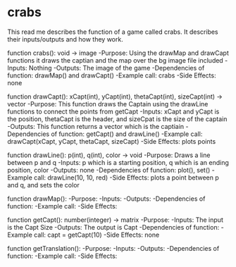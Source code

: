 # crabs

This read me describes the function of a game called crabs. It describes their inputs/outputs and how they work.

function crabs(): void -> image
-Purpose: Using the drawMap and drawCapt functions it draws the captian and the map
over the bg image file included
-Inputs: Nothing
-Outputs: The image of the game
-Dependencies of function: drawMap() and drawCapt()
-Example call: crabs
-Side Effects: none

function drawCapt(): xCapt(int), yCapt(int), thetaCapt(int), sizeCapt(int) -> vector
-Purpose: This function draws the Captain using the drawLine functions to connect the points from getCapt
-Inputs: xCapt and yCapt is the position, thetaCapt is the header, and sizeCpat is the size of the captain
-Outputs: This function returns a vector which is the captiain
-Dependencies of function: getCapt() and drawLine()
-Example call: drawCapt(xCapt, yCapt, thetaCapt, sizeCapt)
-Side Effects: plots points

function drawLine(): p(int), q(int), color -> void
-Purpose: Draws a line between p and q
-Inputs: p which is a starting position, q which is an ending position, color
-Outputs: none
-Dependencies of function: plot(), set()
-Example call: drawLine(10, 10, red)
-Side Effects: plots a point between p and q, and sets the color 

function drawMap(): 
-Purpose:
-Inputs:
-Outputs:
-Dependencies of function:
-Example call: 
-Side Effects:

function getCapt(): number(integer) -> matrix
-Purpose: 
-Inputs: The input is the Capt Size
-Outputs: The output is Capt
-Dependencies of function:
-Example call: capt = getCapt(10)
-Side Effects: none

function getTranslation(): 
-Purpose:
-Inputs:
-Outputs:
-Dependencies of function:
-Example call: 
-Side Effects:

